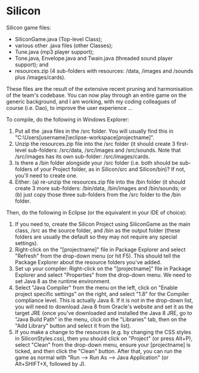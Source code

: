 # Silicon
Silicon game files:
+ SiliconGame.java (Top-level Class);
+ various other .java files (other Classes);
+ Tune.java (mp3 player support);
+ Tone.java, Envelope.java and Twain.java (threaded sound player support); and
+ resources.zip (4 sub-folders with resources: /data, /images and /sounds plus /images/cards).

These files are the result of the extensive recent pruning and harmonisation of the team's codebase.  You can now play through an entire game on the generic background, and I am working, with my coding colleagues of course (i.e. Dao), to improve the user experience ...

To compile, do the following in Windows Explorer:

1. Put all the .java files in the /src folder.  You will usually find this in "C:\Users\[username]\eclipse-workspace\[projectname]".
2. Unzip the resources.zip file into the /src folder (it should create 3 first-level sub-folders: /src/data, /src/images and /src/sounds.  Note that /src/images has its own sub-folder: /src/images/cards.
3. Is there a /bin folder alongside your /src folder (i.e. both should be sub-folders of your Project folder, as in Silicon/src and Silicon/bin)?  If not, you'll need to create one.
4. Either: (a) re-unzip the resources.zip file into the /bin folder (it should create 3 more sub-folders: /bin/data, /bin/images and /bin/sounds; or (b) just copy those three sub-folders from the /src folder to the /bin folder.


Then, do the following in Eclipse (or the equivalent in your IDE of choice):
1. If you need to, create the Silicon Project using SiliconGame as the main class, /src as the source folder, and /bin as the output folder (these folders are usually the default so they may not require any special settings).
2. Right-click on the "[projectname]" file in Package Explorer and select "Refresh" from the drop-down menu (or hit F5). This should tell the Package Explorer about the resource folders you've added.
3. Set up your compiler: Right-click on the "[projectname]" file in Package Explorer and select "Properties" from the drop-down menu.  We need to set Java 8 as the runtime environment.
4. Select "Java Compiler" from the menu on the left, click on "Enable project specific settings" on the right, and select "1.8" for the Compiler compliance level.  This is actually Java 8.  If it is not in the drop-down list, you will need to download Java 8 from Oracle's website and set it as the target JRE (once you've downloaded and installed the Java 8 JRE, go to "Java Build Path" in the menu, click on the "Libraries" tab, then on the "Add Library" button and select it from the list).
5. If you make a change to the resources (e.g. by changing the CSS styles in SiliconStyles.css), then you should click on "Project" (or press Alt+P), select "Clean" from the drop-down menu, ensure your [projectname] is ticked, and then click the "Clean" button.  After that, you can run the game as normal with "Run --> Run As --> Java Application" (or Alt+SHIFT+X, followed by J).

